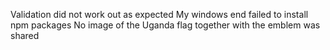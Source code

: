 Validation did not work out as expected
My windows end failed to install npm packages
No image of the Uganda flag together with the emblem was shared